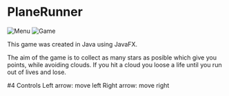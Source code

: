# PlaneRunner
![Menu]("MainMenu.png")
![Game]("GamePlay.png")

This game was created in Java using JavaFX.

The aim of the game is to collect as many stars as posible which give you points, while avoiding clouds. If you hit a cloud you loose a life until you run out of lives and lose.

#4 Controls
Left arrow: move left
Right arrow: move right
